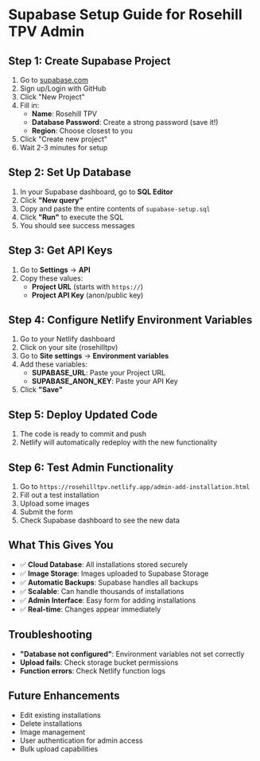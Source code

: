 # Supabase Setup Guide for Rosehill TPV Admin

## Step 1: Create Supabase Project

1. Go to [supabase.com](https://supabase.com)
2. Sign up/Login with GitHub
3. Click "New Project"
4. Fill in:
   - **Name**: Rosehill TPV
   - **Database Password**: Create a strong password (save it!)
   - **Region**: Choose closest to you
5. Click "Create new project"
6. Wait 2-3 minutes for setup

## Step 2: Set Up Database

1. In your Supabase dashboard, go to **SQL Editor**
2. Click **"New query"**
3. Copy and paste the entire contents of `supabase-setup.sql`
4. Click **"Run"** to execute the SQL
5. You should see success messages

## Step 3: Get API Keys

1. Go to **Settings** → **API**
2. Copy these values:
   - **Project URL** (starts with `https://`)
   - **Project API Key** (anon/public key)

## Step 4: Configure Netlify Environment Variables

1. Go to your Netlify dashboard
2. Click on your site (rosehilltpv)
3. Go to **Site settings** → **Environment variables**
4. Add these variables:
   - **SUPABASE_URL**: Paste your Project URL
   - **SUPABASE_ANON_KEY**: Paste your API Key
5. Click **"Save"**

## Step 5: Deploy Updated Code

1. The code is ready to commit and push
2. Netlify will automatically redeploy with the new functionality

## Step 6: Test Admin Functionality

1. Go to `https://rosehilltpv.netlify.app/admin-add-installation.html`
2. Fill out a test installation
3. Upload some images
4. Submit the form
5. Check Supabase dashboard to see the new data

## What This Gives You

- ✅ **Cloud Database**: All installations stored securely
- ✅ **Image Storage**: Images uploaded to Supabase Storage
- ✅ **Automatic Backups**: Supabase handles all backups
- ✅ **Scalable**: Can handle thousands of installations
- ✅ **Admin Interface**: Easy form for adding installations
- ✅ **Real-time**: Changes appear immediately

## Troubleshooting

- **"Database not configured"**: Environment variables not set correctly
- **Upload fails**: Check storage bucket permissions
- **Function errors**: Check Netlify function logs

## Future Enhancements

- Edit existing installations
- Delete installations
- Image management
- User authentication for admin access
- Bulk upload capabilities